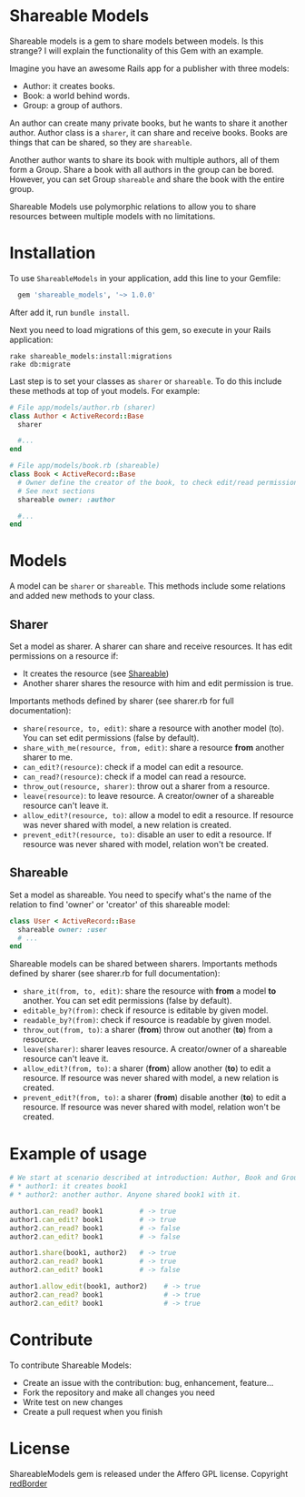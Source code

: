 # Shareable Models

Shareable models is a gem to share models between models. Is this strange? I will explain the functionality of this Gem with an example.

Imagine you have an awesome Rails app for a publisher with three models:
* Author: it creates books.
* Book: a world behind words.
* Group: a group of authors.

An author can create many private books, but he wants to share it another author. Author class is a `sharer`, it can share and receive books. Books are things that can be shared, so they are `shareable`.

Another author wants to share its book with multiple authors, all of them form a Group. Share a book with all authors in the group can be bored. However, you can set Group `shareable` and share the book with the entire group.

Shareable Models use polymorphic relations to allow you to share resources between multiple models with no limitations.

# Installation
To use `ShareableModels` in your application, add this line to your Gemfile:

```ruby
  gem 'shareable_models', '~> 1.0.0'
```

After add it, run `bundle install`.

Next you need to load migrations of this gem, so execute in your Rails application:

```
rake shareable_models:install:migrations
rake db:migrate
```

Last step is to set your classes as `sharer` or `shareable`. To do this include these methods at top of yout models. For example:

```ruby
# File app/models/author.rb (sharer)
class Author < ActiveRecord::Base
  sharer

  #...
end

# File app/models/book.rb (shareable)
class Book < ActiveRecord::Base
  # Owner define the creator of the book, to check edit/read permissions.
  # See next sections
  shareable owner: :author

  #...
end
```

# Models
A model can be `sharer` or `shareable`. This methods include some relations and added new methods to your class.

## Sharer
Set a model as sharer. A sharer can share and receive resources. It has edit permissions on a resource if:

* It creates the resource (see [Shareable](#shareable))
* Another sharer shares the resource with him and edit permission is true.

Importants methods defined by sharer (see sharer.rb for full documentation):

* `share(resource, to, edit)`: share a resource with another model (to). You can set edit permissions (false by default).
* `share_with_me(resource, from, edit)`: share a resource **from** another sharer to me. 
* `can_edit?(resource)`: check if a model can edit a resource.
* `can_read?(resource)`: check if a model can read a resource.
* `throw_out(resource, sharer)`: throw out a sharer from a resource.
* `leave(resource)`: to leave resource. A creator/owner of a shareable resource can't leave it.
* `allow_edit?(resource, to)`: allow a model to edit a resource. If resource was never shared with model, a new relation is created.
* `prevent_edit?(resource, to)`: disable an user to edit a resource. If resource was never shared with model, relation won't be created.

## Shareable
Set a model as shareable. You need to specify what's the name of the relation to find 'owner' or 'creator' of this shareable model:
```ruby
class User < ActiveRecord::Base
  shareable owner: :user
  # ...
end
```

Shareable models can be shared between sharers. Importants methods defined by sharer (see sharer.rb for full documentation):

* `share_it(from, to, edit)`: share the resource with **from** a model **to** another. You can set edit permissions (false by default).
* `editable_by?(from)`: check if resource is editable by given model.
* `readable_by?(from)`: check if resource is readable by given model.
* `throw_out(from, to)`: a sharer (**from**) throw out another (**to**) from a resource.
* `leave(sharer)`: sharer leaves resource. A creator/owner of a shareable resource can't leave it.
* `allow_edit?(from, to)`: a sharer (**from**) allow another (**to**) to edit a resource. If resource was never shared with model, a new relation is created.
* `prevent_edit?(from, to)`: a sharer (**from**) disable another (**to**) to edit a resource. If resource was never shared with model, relation won't be created.

# Example of usage

```ruby
# We start at scenario described at introduction: Author, Book and Group. Instanced models:
# * author1: it creates book1
# * author2: another author. Anyone shared book1 with it.

author1.can_read? book1         # -> true
author1.can_edit? book1         # -> true
author2.can_read? book1         # -> false
author2.can_edit? book1         # -> false

author1.share(book1, author2)   # -> true
author2.can_read? book1         # -> true
author2.can_edit? book1         # -> false

author1.allow_edit(book1, author2)    # -> true
author2.can_read? book1               # -> true
author2.can_edit? book1               # -> true
```

# Contribute

To contribute Shareable Models:

* Create an issue with the contribution: bug, enhancement, feature...
* Fork the repository and make all changes you need
* Write test on new changes
* Create a pull request when you finish

# License

ShareableModels gem is released under the Affero GPL license. Copyright [redBorder](http://redborder.net)
